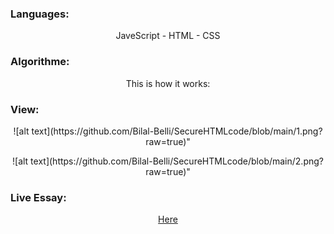 <h3 align="left">Languages:</h3>
<div align="center">
   <p align="center">JaveScript - HTML - CSS</p>
</div>
<h3 align="left">Algorithme:</h3>
<div align="center">
   <p align="center">This is how it works:</p>
   <p align="center"></p>
</div>
<h3 align="left">View:</h3>
<div align="center">
   <p align="center">![alt text](https://github.com/Bilal-Belli/SecureHTMLcode/blob/main/1.png?raw=true)"</p>
   <p align="center">![alt text](https://github.com/Bilal-Belli/SecureHTMLcode/blob/main/2.png?raw=true)"</p>
</div>
<h3 align="left">Live Essay:</h3>
<div align="center">
   <p align="center"><a href="url">Here</a></p>
</div>